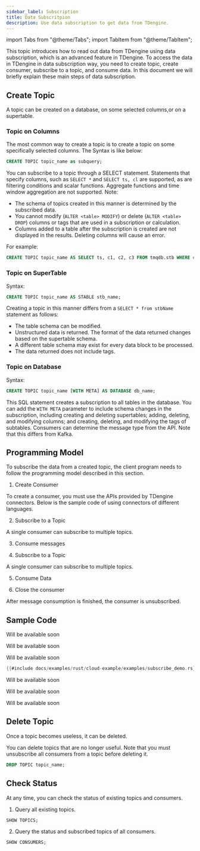 ```yaml
---
sidebar_label: Subscription
title: Data Subscritpion
description: Use data subscription to get data from TDengine.
---
```


import Tabs from "@theme/Tabs";
import TabItem from "@theme/TabItem";

This topic introduces how to read out data from TDengine using data subscription, which is an advanced feature in TDengine. To access the data in TDengine in data subscription way, you need to create topic, create consumer, subscribe to a topic, and consume data. In this document we will briefly explain these main steps of data subscription.

## Create Topic

A topic can be created on a database, on some selected columns,or on a supertable. 

### Topic on Columns

The most common way to create a topic is to create a topic on some specifically selected columns. The Syntax is like below:

```sql
CREATE TOPIC topic_name as subquery;
```

You can subscribe to a topic through a SELECT statement. Statements that specify columns, such as `SELECT *` and `SELECT ts, cl` are supported, as are filtering conditions and scalar functions. Aggregate functions and time window aggregation are not supported. Note:

- The schema of topics created in this manner is determined by the subscribed data.
- You cannot modify (`ALTER <table> MODIFY`) or delete (`ALTER <table> DROP`) columns or tags that are used in a subscription or calculation.
- Columns added to a table after the subscription is created are not displayed in the results. Deleting columns will cause an error.

For example:

```sql
CREATE TOPIC topic_name AS SELECT ts, c1, c2, c3 FROM tmqdb.stb WHERE c1 > 1;
```

### Topic on SuperTable

Syntax:

```sql
CREATE TOPIC topic_name AS STABLE stb_name;
```

Creating a topic in this manner differs from a `SELECT * from stbName` statement as follows:

- The table schema can be modified.
- Unstructured data is returned. The format of the data returned changes based on the supertable schema.
- A different table schema may exist for every data block to be processed.
- The data returned does not include tags.

### Topic on Database

Syntax:

```sql
CREATE TOPIC topic_name [WITH META] AS DATABASE db_name;
```

This SQL statement creates a subscription to all tables in the database. You can add the `WITH META` parameter to include schema changes in the subscription, including creating and deleting supertables; adding, deleting, and modifying columns; and creating, deleting, and modifying the tags of subtables. Consumers can determine the message type from the API. Note that this differs from Kafka.

## Programming Model

To subscribe the data from a created topic, the client program needs to follow the programming model described in this section.

1. Create Consumer

To create a consumer, you must use the APIs provided by TDengine connectors. Below is the sample code of using connectors of different languages.

2. Subscribe to a Topic

A single consumer can subscribe to multiple topics.

3. Consume messages

4. Subscribe to a Topic

A single consumer can subscribe to multiple topics.

5. Consume Data

6. Close the consumer

After message consumption is finished, the consumer is unsubscribed.

## Sample Code

<Tabs defaultValue="Rust" groupId="lang">

<TabItem value="c" label="C">

Will be available soon

</TabItem>
<TabItem value="java" label="Java">

Will be available soon

</TabItem>

<TabItem label="Go" value="Go">

Will be available soon

</TabItem>

<TabItem label="Rust" value="Rust">

```rust
{{#include docs/examples/rust/cloud-example/examples/subscribe_demo.rs}}
```

</TabItem>

<TabItem value="Python" label="Python">

Will be available soon

</TabItem>

<TabItem label="Node.JS" value="Node.JS">

Will be available soon

</TabItem>

<TabItem value="C#" label="C#">

Will be available soon

</TabItem>

</Tabs>

## Delete Topic

Once a topic becomes useless, it can be deleted.

You can delete topics that are no longer useful. Note that you must unsubscribe all consumers from a topic before deleting it.

```sql
DROP TOPIC topic_name;
```

## Check Status

At any time, you can check the status of existing topics and consumers.

1. Query all existing topics.

```sql
SHOW TOPICS;
```

2. Query the status and subscribed topics of all consumers.

```sql
SHOW CONSUMERS;
```
